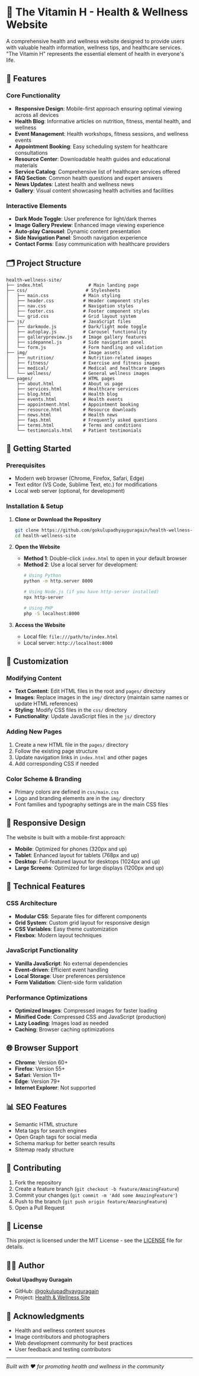 # 🏥 The Vitamin H - Health & Wellness Website

A comprehensive health and wellness website designed to provide users with valuable health information, wellness tips, and healthcare services. "The Vitamin H" represents the essential element of health in everyone's life.

## 🌟 Features

### Core Functionality
- **Responsive Design**: Mobile-first approach ensuring optimal viewing across all devices
- **Health Blog**: Informative articles on nutrition, fitness, mental health, and wellness
- **Event Management**: Health workshops, fitness sessions, and wellness events
- **Appointment Booking**: Easy scheduling system for healthcare consultations
- **Resource Center**: Downloadable health guides and educational materials
- **Service Catalog**: Comprehensive list of healthcare services offered
- **FAQ Section**: Common health questions and expert answers
- **News Updates**: Latest health and wellness news
- **Gallery**: Visual content showcasing health activities and facilities

### Interactive Elements
- **Dark Mode Toggle**: User preference for light/dark themes
- **Image Gallery Preview**: Enhanced image viewing experience
- **Auto-play Carousel**: Dynamic content presentation
- **Side Navigation Panel**: Smooth navigation experience
- **Contact Forms**: Easy communication with healthcare providers

## 🗂️ Project Structure

```
health-wellness-site/
├── index.html                 # Main landing page
├── css/                      # Stylesheets
│   ├── main.css             # Main styling
│   ├── header.css           # Header component styles
│   ├── nav.css              # Navigation styles
│   ├── footer.css           # Footer component styles
│   └── grid.css             # Grid layout system
├── js/                      # JavaScript files
│   ├── darkmode.js          # Dark/light mode toggle
│   ├── autoplay.js          # Carousel functionality
│   ├── gallerypreview.js    # Image gallery features
│   ├── sidepannel.js        # Side navigation panel
│   └── form.js              # Form handling and validation
├── img/                     # Image assets
│   ├── nutrition/           # Nutrition-related images
│   ├── fitness/             # Exercise and fitness images
│   ├── medical/             # Medical and healthcare images
│   └── wellness/            # General wellness images
└── pages/                   # HTML pages
    ├── about.html           # About us page
    ├── services.html        # Healthcare services
    ├── blog.html            # Health blog
    ├── events.html          # Health events
    ├── appointment.html     # Appointment booking
    ├── resource.html        # Resource downloads
    ├── news.html            # Health news
    ├── faqs.html            # Frequently asked questions
    ├── terms.html           # Terms and conditions
    └── testimonials.html    # Patient testimonials
```

## 🚀 Getting Started

### Prerequisites
- Modern web browser (Chrome, Firefox, Safari, Edge)
- Text editor (VS Code, Sublime Text, etc.) for modifications
- Local web server (optional, for development)

### Installation & Setup

1. **Clone or Download the Repository**
   ```bash
   git clone https://github.com/gokulupadhyayguragain/health-wellness-site.git
   cd health-wellness-site
   ```

2. **Open the Website**
   - **Method 1**: Double-click `index.html` to open in your default browser
   - **Method 2**: Use a local server for development:
     ```bash
     # Using Python
     python -m http.server 8000
     
     # Using Node.js (if you have http-server installed)
     npx http-server
     
     # Using PHP
     php -S localhost:8000
     ```

3. **Access the Website**
   - Local file: `file:///path/to/index.html`
   - Local server: `http://localhost:8000`

## 🎨 Customization

### Modifying Content
- **Text Content**: Edit HTML files in the root and `pages/` directory
- **Images**: Replace images in the `img/` directory (maintain same names or update HTML references)
- **Styling**: Modify CSS files in the `css/` directory
- **Functionality**: Update JavaScript files in the `js/` directory

### Adding New Pages
1. Create a new HTML file in the `pages/` directory
2. Follow the existing page structure
3. Update navigation links in `index.html` and other pages
4. Add corresponding CSS if needed

### Color Scheme & Branding
- Primary colors are defined in `css/main.css`
- Logo and branding elements are in the `img/` directory
- Font families and typography settings are in the main CSS files

## 📱 Responsive Design

The website is built with a mobile-first approach:
- **Mobile**: Optimized for phones (320px and up)
- **Tablet**: Enhanced layout for tablets (768px and up)
- **Desktop**: Full-featured layout for desktops (1024px and up)
- **Large Screens**: Optimized for large displays (1200px and up)

## 🔧 Technical Features

### CSS Architecture
- **Modular CSS**: Separate files for different components
- **Grid System**: Custom grid layout for responsive design
- **CSS Variables**: Easy theme customization
- **Flexbox**: Modern layout techniques

### JavaScript Functionality
- **Vanilla JavaScript**: No external dependencies
- **Event-driven**: Efficient event handling
- **Local Storage**: User preferences persistence
- **Form Validation**: Client-side form validation

### Performance Optimizations
- **Optimized Images**: Compressed images for faster loading
- **Minified Code**: Compressed CSS and JavaScript (production)
- **Lazy Loading**: Images load as needed
- **Caching**: Browser caching optimizations

## 🌐 Browser Support

- **Chrome**: Version 60+
- **Firefox**: Version 55+
- **Safari**: Version 11+
- **Edge**: Version 79+
- **Internet Explorer**: Not supported

## 📊 SEO Features

- Semantic HTML structure
- Meta tags for search engines
- Open Graph tags for social media
- Schema markup for better search results
- Sitemap ready structure

## 🤝 Contributing

1. Fork the repository
2. Create a feature branch (`git checkout -b feature/AmazingFeature`)
3. Commit your changes (`git commit -m 'Add some AmazingFeature'`)
4. Push to the branch (`git push origin feature/AmazingFeature`)
5. Open a Pull Request

## 📝 License

This project is licensed under the MIT License - see the [LICENSE](LICENSE) file for details.

## 👨‍💻 Author

**Gokul Upadhyay Guragain**
- GitHub: [@gokulupadhyayguragain](https://github.com/gokulupadhyayguragain)
- Project: [Health & Wellness Site](https://github.com/gokulupadhyayguragain/health-wellness-site)

## 🙏 Acknowledgments

- Health and wellness content sources
- Image contributors and photographers
- Web development community for best practices
- User feedback and testing contributors

---

*Built with ❤️ for promoting health and wellness in the community*
